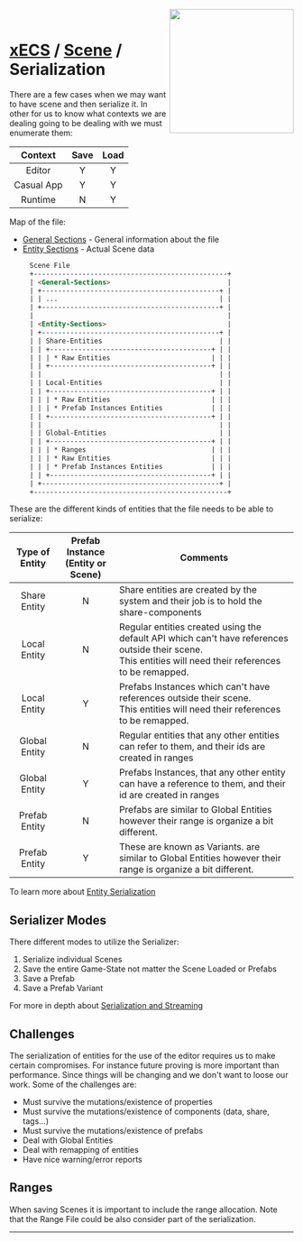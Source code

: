<img src="https://i.imgur.com/TyjrCTS.jpg" align="right" width="220px" /><br>
# [xECS](xecs.md) / [Scene](xecs_scene.md) / Serialization

There are a few cases when we may want to have scene and then serialize it. In other for us to know what contexts we are dealing going to be dealing with we must enumerate them:

|  Context   |  Save   | Load |
|:----------:|:-------:|:----:|
| Editor     |    Y    |   Y  |
| Casual App |    Y    |   Y  |
| Runtime    |    N    |   Y  |


Map of the file:
* [General Sections](xecs_scene_serialization_general.md) - General information about the file
* [Entity Sections](xecs_scene_serialization_entity.md) - Actual Scene data

~~~html
     Scene File
     +------------------------------------------------+
     | <General-Sections>                             |
     | +--------------------------------------------+ |
     | | ...                                        | |
     | +--------------------------------------------+ |
     |                                                |
     | <Entity-Sections>                              |
     | +--------------------------------------------+ |
     | | Share-Entities                             | |
     | | +----------------------------------------+ | |
     | | | * Raw Entities                         | | |
     | | +----------------------------------------+ | |
     | |                                            | |
     | | Local-Entities                             | |
     | | +----------------------------------------+ | |
     | | | * Raw Entities                         | | |
     | | | * Prefab Instances Entities            | | |
     | | +----------------------------------------+ | |
     | |                                            | |
     | | Global-Entities                            | |
     | | +----------------------------------------+ | |
     | | | * Ranges                               | | |
     | | | * Raw Entities                         | | |
     | | | * Prefab Instances Entities            | | |
     | | +----------------------------------------+ | |
     | +--------------------------------------------+ |
     +------------------------------------------------+
~~~

These are the different kinds of entities that the file needs to be able to serialize:

| Type of Entity | Prefab Instance<br>(Entity or Scene) | Comments |
|:--------------:|:---------------:|----------|
| Share Entity   |        N        | Share entities are created by the system and their job is to hold the share-components |
| Local Entity   |        N        | Regular entities created using the default API which can't have references outside their scene.<br> This entities will need their references to be remapped. |
| Local Entity   |        Y        | Prefabs Instances  which can't have references outside their scene.<br> This entities will need their references to be remapped. |
| Global Entity  |        N        | Regular entities that any other entities can refer to them, and their ids are created in ranges |
| Global Entity  |        Y        | Prefabs Instances, that any other entity can have a reference to them, and their id are created in ranges |
| Prefab Entity  |        N        | Prefabs are similar to Global Entities however their range is organize a bit different. |
| Prefab Entity  |        Y        | These are known as Variants. are similar to Global Entities however their range is organize a bit different. |


To learn more about [Entity Serialization](xecs_scene_serialization_entity.md)

## Serializer Modes

There different modes to utilize the Serializer:

1. Serialize individual Scenes
2. Save the entire Game-State not matter the Scene Loaded or Prefabs
3. Save a Prefab
4. Save a Prefab Variant 

For more in depth about [Serialization and Streaming](xecs_scene_serialization_streaming.md)

## Challenges 

The serialization of entities for the use of the editor requires us to make certain compromises. For instance future proving is more important than performance. Since things will be changing and we don't want to loose our work. Some of the challenges are:

* Must survive the mutations/existence of properties
* Must survive the mutations/existence of components (data, share, tags...)
* Must survive the mutations/existence of prefabs
* Deal with Global Entities
* Deal with remapping of entities
* Have nice warning/error reports

## Ranges

When saving Scenes it is important to include the range allocation. Note that the Range File could be also consider part of the serialization.

---

